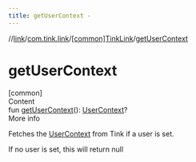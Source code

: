 ```yaml
---
title: getUserContext -
---
```

//[link](../../index.md)/[com.tink.link](../index.md)/[[common]TinkLink](index.md)/[getUserContext](get-user-context.md)



# getUserContext  
[common]  
Content  
fun [getUserContext](get-user-context.md)(): [UserContext](../../com.tink.link.core.user/[common]-user-context/index.md)?  
More info  


Fetches the [UserContext](../../com.tink.link.core.user/[common]-user-context/index.md) from Tink if a user is set.



If no user is set, this will return null

  



